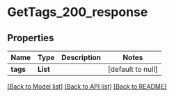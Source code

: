 # GetTags_200_response
## Properties

| Name | Type | Description | Notes |
|------------ | ------------- | ------------- | -------------|
| **tags** | **List** |  | [default to null] |

[[Back to Model list]](../README.md#documentation-for-models) [[Back to API list]](../README.md#documentation-for-api-endpoints) [[Back to README]](../README.md)

